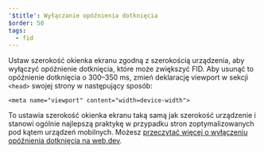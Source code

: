 ```yaml
---
'$title': Wyłączanie opóźnienia dotknięcia
$order: 50
tags:
  - fid
---
```


Ustaw szerokość okienka ekranu zgodną z szerokością urządzenia, aby wyłączyć opóźnienie dotknięcia, które może zwiększyć FID. Aby usunąć to opóźnienie dotknięcia o 300–350 ms, zmień deklarację viewport w sekcji `<head>` swojej strony w następujący sposób:

```
<meta name="viewport" content="width=device-width">
```

To ustawia szerokość okienka ekranu taką samą jak szerokość urządzenie i stanowi ogólnie najlepszą praktykę w przypadku stron zoptymalizowanych pod kątem urządzeń mobilnych. Możesz [przeczytać więcej o wyłączeniu opóźnienia dotknięcia na web.dev](https://developers.google.com/web/updates/2013/12/300ms-tap-delay-gone-away).
